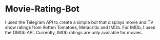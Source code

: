# Movie-Rating-Bot

I used the Telegram API to create a simple bot that displays movie and TV show ratings from Rotten Tomatoes, Metacritic and IMDb.
For IMDb, I used the OMDb API. Currently, IMDb ratings are only available for movies.
